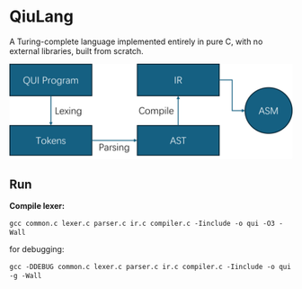 # QiuLang
A Turing-complete language implemented entirely in pure C, with no external libraries, built from scratch.

![compiling pipline](docs/pipline.png)

## Run
**Compile lexer:**
```shell
gcc common.c lexer.c parser.c ir.c compiler.c -Iinclude -o qui -O3 -Wall
```

for debugging:
```shell
gcc -DDEBUG common.c lexer.c parser.c ir.c compiler.c -Iinclude -o qui -g -Wall
```